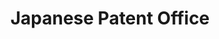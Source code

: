 ---
layout: default
description: Patent database of the IIP
title: Japanese Patent Office
url: http://www.iip.or.jp/e/index.html
uuid: 07ec4549-2429-4e8e-9ee3-6deefca0b075
---